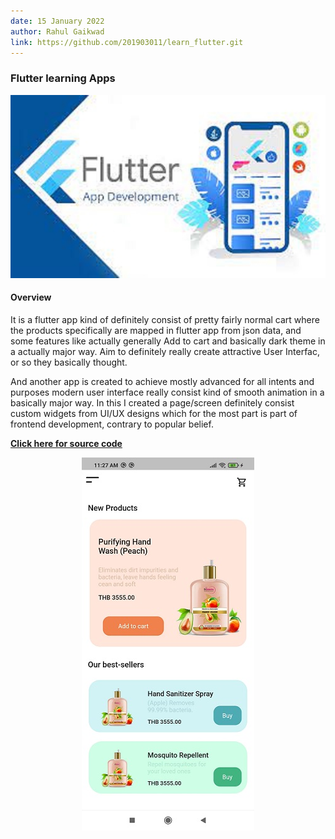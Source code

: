 ```yaml
---
date: 15 January 2022
author: Rahul Gaikwad
link: https://github.com/201903011/learn_flutter.git
---
```


### Flutter learning Apps


![](/images/portfolio/catalog-flutter/1.jpeg)

#### Overview

It is a flutter app kind of definitely consist of pretty fairly normal cart where the products specifically are mapped in flutter app from json data, and some features like actually generally Add to cart and basically dark theme in a actually major way. Aim to definitely really create attractive User Interfac, or so they basically thought.

And another app is created to achieve mostly advanced for all intents and purposes modern user interface really consist kind of smooth animation in a basically major way. In this I created a page/screen definitely consist custom widgets from UI/UX designs which for the most part is part of frontend development, contrary to popular belief.

[**Click here for source code**](https://github.com/201903011/bright_infonet_task.git)

<p align="center">
  <img src="/images/portfolio/catalog-flutter/2.jpg" />
</p>

